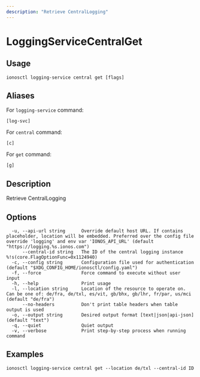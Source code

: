 ```yaml
---
description: "Retrieve CentralLogging"
---
```


# LoggingServiceCentralGet

## Usage

```text
ionosctl logging-service central get [flags]
```

## Aliases

For `logging-service` command:

```text
[log-svc]
```

For `central` command:

```text
[c]
```

For `get` command:

```text
[g]
```

## Description

Retrieve CentralLogging

## Options

```text
  -u, --api-url string      Override default host URL. If contains placeholder, location will be embedded. Preferred over the config file override 'logging' and env var 'IONOS_API_URL' (default "https://logging.%s.ionos.com")
      --central-id string   The ID of the central logging instance %!s(core.FlagOptionFunc=0x1124940) 
  -c, --config string       Configuration file used for authentication (default "$XDG_CONFIG_HOME/ionosctl/config.yaml")
  -f, --force               Force command to execute without user input
  -h, --help                Print usage
  -l, --location string     Location of the resource to operate on. Can be one of: de/fra, de/txl, es/vit, gb/bhx, gb/lhr, fr/par, us/mci (default "de/fra")
      --no-headers          Don't print table headers when table output is used
  -o, --output string       Desired output format [text|json|api-json] (default "text")
  -q, --quiet               Quiet output
  -v, --verbose             Print step-by-step process when running command
```

## Examples

```text
ionosctl logging-service central get --location de/txl --central-id ID
```

